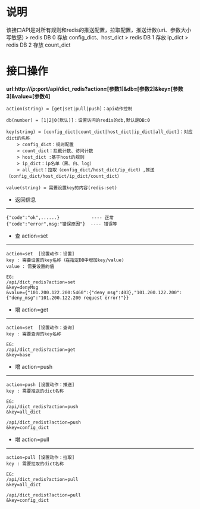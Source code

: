 # 说明
  该接口API是对所有规则和redis的推送配置，拉取配置，推送计数(uri、参数大小写敏感)
	> redis DB 0 存放 config_dict、host_dict
	> redis DB 1 存放 ip_dict
	> redis DB 2 存放 count_dict

# 接口操作
  **url:http://$ip:$port/api/dict_redis?action=[参数1]&db=[参数2]&key=[参数3]&value=[参数4]**
	
	action(string) = [get|set|pull|push]：api动作控制

	db(number) = [1|2|0(默认)]：设置访问的redis的db,默认是DB:0
	
	key(string) = [config_dict|count_dict|host_dict|ip_dict|all_dict]：对应dict的名称
		> config_dict：规则配置
		> count_dict：拦截计数、访问计数
		> host_dict :基于host的规则
		> ip_dict：ip名单（黑、白、log）
		> all_dict：拉取（config_dict/host_dict/ip_dict）,推送（config_dict/host_dict/ip_dict/count_dict）
	
	value(string) = 需要设置key的内容(redis:set)

 - 返回信息
----------
	{"code":"ok",......}  			---- 正常
    {"code":"error",msg:"错误原因"}	 ---- 错误等


 - 查 action=set
---------- 
	action=set	[设置动作：设置]
	key : 需要设置的key名称（在指定DB中增加key/value)
	value : 需要设置的值

	EG:
	/api/dict_redis?action=set
	&key=denyMsg
	&value={"101.200.122.200:5460":{"deny_msg":403},"101.200.122.200":{"deny_msg":"101.200.122.200 request error!"}}

 - 增 action=get
----------
	action=set	[设置动作：查询]
	key : 需要查询的key名称

	EG:
	/api/dict_redis?action=get
	&key=base

 - 增 action=push
----------
	action=push	[设置动作：推送]
	key : 需要推送的dict名称

	EG:
	/api/dict_redis?action=push
	&key=all_dict

	/api/dict_redist?action=push
	&key=config_dict

 - 增 action=pull
----------
	action=pull	[设置动作：拉取]
	key : 需要拉取的dict名称

	EG:
	/api/dict_redis?action=pull
	&key=all_dict

	/api/dict_redist?action=pull
	&key=config_dict